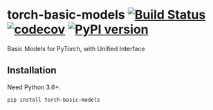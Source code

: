 # torch-basic-models [![Build Status](https://travis-ci.com/FebruaryBreeze/torch-basic-models.svg?branch=master)](https://travis-ci.com/FebruaryBreeze/torch-basic-models) [![codecov](https://codecov.io/gh/FebruaryBreeze/torch-basic-models/branch/master/graph/badge.svg)](https://codecov.io/gh/FebruaryBreeze/torch-basic-models) [![PyPI version](https://badge.fury.io/py/torch-basic-models.svg)](https://pypi.org/project/torch-basic-models/)

Basic Models for PyTorch, with Unified Interface

## Installation

Need Python 3.6+.

```bash
pip install torch-basic-models
```
